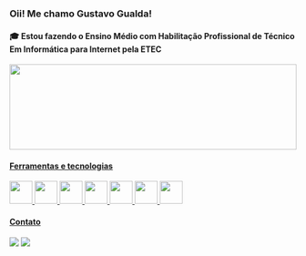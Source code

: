 ### Oii! Me chamo Gustavo Gualda! 

#### :mortar_board: Estou fazendo o Ensino Médio com Habilitação Profissional de Técnico Em Informática para Internet pela ETEC



<div align="center" style="display: inline_block" >
<a href="https://github.com/iCrowleySHR">
<img height="150em" width="100%"src="https://github-readme-stats.vercel.app/api/top-langs/?username=iCrowleySHR&layout=compact&langs_count=20&theme=cobalt"/>
</div>

 #### Ferramentas e tecnologias

<img src="https://cdn.jsdelivr.net/gh/devicons/devicon/icons/php/php-original.svg" width="40px" height="40px"/>   <img src="https://cdn.jsdelivr.net/gh/devicons/devicon/icons/html5/html5-original.svg" width="40px" height="40px"/>   <img src="https://cdn.jsdelivr.net/gh/devicons/devicon/icons/css3/css3-original.svg" width="40px" height="40px"/>   <img src="https://cdn.jsdelivr.net/gh/devicons/devicon/icons/javascript/javascript-original.svg" width="40px" height="40px"/>   <img src="https://cdn.jsdelivr.net/gh/devicons/devicon/icons/react/react-original-wordmark.svg" width="40px" height="40px"/>
<img src="https://cdn.jsdelivr.net/gh/devicons/devicon/icons/sass/sass-original.svg" width="40px" height="40px"/>
<img src="https://cdn.jsdelivr.net/gh/devicons/devicon/icons/mysql/mysql-original-wordmark.svg" width="40px" height="40px" />


  
  #### Contato

<div >
<a href="https://instagram.com/gustavogualda10" target="blank"><img src="https://img.shields.io/badge/-Instagram-%23E4405F?style=for-the-badge&logo=instagram&logoColor=white" target="_blank"></a>
<a href="https://www.linkedin.com/in/gustavo-gualda-95a8112a2/" target="blank"><img src="https://img.shields.io/badge/-LinkedIn-%230077B5?style=for-the-badge&logo=linkedin&logoColor=white" target="_blank"></a>
</div>



#
